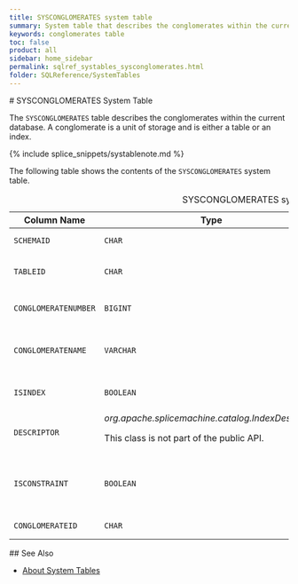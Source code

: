 ```yaml
---
title: SYSCONGLOMERATES system table
summary: System table that describes the conglomerates within the current database. A conglomerate is a unit of storage that is either a table or an index.
keywords: conglomerates table
toc: false
product: all
sidebar: home_sidebar
permalink: sqlref_systables_sysconglomerates.html
folder: SQLReference/SystemTables
---
```

<section>
<div class="TopicContent" data-swiftype-index="true" markdown="1">
# SYSCONGLOMERATES System Table

The `SYSCONGLOMERATES` table describes the conglomerates within the
current database. A conglomerate is a unit of storage and is either a
table or an index.

{% include splice_snippets/systablenote.md %}

The following table shows the contents of the `SYSCONGLOMERATES` system
table.

<table>
                <caption>SYSCONGLOMERATES system table</caption>
                <col />
                <col />
                <col />
                <col />
                <col />
                <thead>
                    <tr>
                        <th>Column Name</th>
                        <th>Type</th>
                        <th>Length</th>
                        <th>Nullable</th>
                        <th>Contents</th>
                    </tr>
                </thead>
                <tbody>
                    <tr>
                        <td><code>SCHEMAID</code></td>
                        <td><code>CHAR</code></td>
                        <td><code>36</code></td>
                        <td><code>NO</code></td>
                        <td>Schema ID for the conglomerate</td>
                    </tr>
                    <tr>
                        <td><code>TABLEID</code></td>
                        <td><code>CHAR</code></td>
                        <td><code>36</code></td>
                        <td><code>NO</code></td>
                        <td>Identifier for table (join with SYSTABLES.TABLEID)</td>
                    </tr>
                    <tr>
                        <td><code>CONGLOMERATENUMBER</code></td>
                        <td><code>BIGINT</code></td>
                        <td><code>19</code></td>
                        <td><code>NO</code></td>
                        <td>Conglomerate ID for the conglomerate (heap or index)</td>
                    </tr>
                    <tr>
                        <td><code>CONGLOMERATENAME</code></td>
                        <td><code>VARCHAR</code></td>
                        <td><code>128</code></td>
                        <td><code>YES</code></td>
                        <td>Index name, if conglomerate is an index, otherwise the
					table ID</td>
                    </tr>
                    <tr>
                        <td><code>ISINDEX</code></td>
                        <td><code>BOOLEAN</code></td>
                        <td><code>1</code></td>
                        <td><code>NO</code></td>
                        <td>Whether or not conglomerate is an index</td>
                    </tr>
                    <tr>
                        <td><code>DESCRIPTOR</code></td>
                        <td><em>org.apache.splicemachine.catalog.IndexDescriptor</em>
                            <p>This class is not part of the public API.</p>
                        </td>
                        <td><code>-1</code></td>
                        <td><code>YES</code></td>
                        <td>System type describing the index</td>
                    </tr>
                    <tr>
                        <td><code>ISCONSTRAINT</code></td>
                        <td><code>BOOLEAN</code></td>
                        <td><code>1</code></td>
                        <td><code>YES</code></td>
                        <td>Whether or not the conglomerate is a system-generated index
					enforcing a constraint</td>
                    </tr>
                    <tr>
                        <td><code>CONGLOMERATEID</code></td>
                        <td><code>CHAR</code></td>
                        <td><code>36</code></td>
                        <td><code>NO</code></td>
                        <td>Unique identifier for the conglomerate</td>
                    </tr>
                </tbody>
            </table>
## See Also

* [About System Tables](sqlref_systables_intro.html)

</div>
</section>
